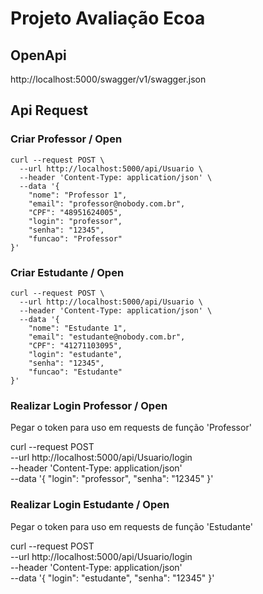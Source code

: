 # Projeto Avaliação Ecoa
## OpenApi
http://localhost:5000/swagger/v1/swagger.json

## Api Request

### Criar Professor / Open

```console
curl --request POST \
  --url http://localhost:5000/api/Usuario \
  --header 'Content-Type: application/json' \
  --data '{
	"nome": "Professor 1",
	"email": "professor@nobody.com.br",
	"CPF": "48951624005",
	"login": "professor",
	"senha": "12345",
	"funcao": "Professor"
}'
```

### Criar Estudante / Open

```console
curl --request POST \
  --url http://localhost:5000/api/Usuario \
  --header 'Content-Type: application/json' \
  --data '{
	"nome": "Estudante 1",
	"email": "estudante@nobody.com.br",
	"CPF": "41271103095",
	"login": "estudante",
	"senha": "12345",
	"funcao": "Estudante"
}'
```

### Realizar Login Professor / Open
Pegar o token para uso em requests de função 'Professor'

curl --request POST \
  --url http://localhost:5000/api/Usuario/login \
  --header 'Content-Type: application/json' \
  --data '{
	"login": "professor",
	"senha": "12345"
}'

### Realizar Login Estudante / Open
Pegar o token para uso em requests de função 'Estudante'

curl --request POST \
  --url http://localhost:5000/api/Usuario/login \
  --header 'Content-Type: application/json' \
  --data '{
	"login": "estudante",
	"senha": "12345"
}'


